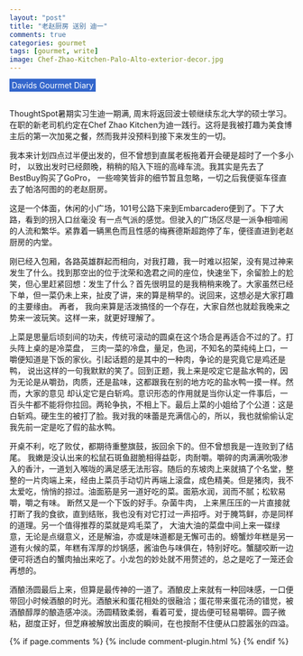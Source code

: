 ```yaml
---
layout: "post"
title: "老赵厨房 送别 迪一"
comments: true
categories: gourmet
tags: [gourmet, write]
image: Chef-Zhao-Kitchen-Palo-Alto-exterior-decor.jpg
---
```

<span style="background-color:rgba(51, 102, 204,1); color:white; padding:3px 4px;">Davids Gourmet Diary</span>&nbsp;&nbsp;&nbsp;
<br/>
<br/>

ThoughtSpot暑期实习生迪一期满, 周末将返回波士顿继续东北大学的硕士学习。
在职的新老司机约定在Chef Zhao Kitchen为迪一践行。这将是我被打趣为美食博主后的第一次加冕之餐，然而我并没预料到接下来发生的一切。

我本来计划四点过半便出发的，但不曾想到直属老板拖着开会硬是超时了一个多小时，
以致出发时已经颇晚，稍稍的陷入下班的高峰车流。我其实是先去了BestBuy购买了GoPro，
一些啼笑皆非的细节暂且忽略，一切之后我便驱车径直去了帕洛阿图的的老赵厨房。

这是一个体面，休闲的小广场，101号公路下来到Embarcadero便到了。下了大路，看到的拐入口丝毫没
有一点气派的感觉。但驶入的广场区尽是一派争相喧闹的人流和繁华。紧靠着一辆黑色而且性感的梅赛德斯超跑停了车，便径直进到老赵厨房的内堂。

刚已经入包厢，各路英雄群起而相向，对我打趣，我一时难以招架，没有晃过神来发生了什么。找到那空出的位于沈荣和逸君之间的座位，快速坐下，余留脸上的尬笑，但心里赶紧回想：发生了什么？首先很明显的是我稍稍来晚了。大家虽然已经下单，但一菜仍未上来，扯皮了讲，来的算是稍早的。说回来，这想必是大家打趣的主要缘由。 再者， 我向来算是活泼搞怪的一个存在，大家自然也就趁我晚来之势来一波玩笑。这样一来，就更好理解了。

上菜是思量后顷刻间的功夫，传统可滚动的圆桌在这个场合是再适合不过的了。打头阵上桌的是冷菜盘， 三肉一菜的冷盘，量足，色润，不知名的菜纯纯上口，一嚼便知道是下饭的家伙。引起话题的是其中的一种肉，争论的是究竟它是鸡还是鸭， 说出这样的一句我默默的笑了。回到正题，我上来是咬定它是盐水鸭的，因为无论是从嚼劲，肉质，还是盐味，这都跟我在别的地方吃的盐水鸭一摸一样。然而，大家的意见
却认定它是白斩鸡。意识形态的作用就是当你认定一件事后，一百头牛都不能将你拉回。两轮争执，不相上下。最后上菜的小姐给了个公道：这是白斩鸡。硬生生的被打了脸。我对我的味蕾是充满信心的，所以，我也就偷偷认定我先前一定是吃了假的盐水鸭。

开桌不利，吃了败仗，都期待重整旗鼓，扳回余下的。但不曾想我是一连败到了结尾。 我嫩是没认出来的松鼠石斑鱼甜脆相得益彰，肉耐嚼。嚼碎的肉满满吮吸渗入的香汁，一道划入喉咙的满足感无法形容。随后的东坡肉上来就搞了个名堂，整整的一片肉端上来，经由上菜员手动切片再端上滚盘，成色精美。但是猪肉，我不太爱吃，悄悄的掠过。油面筋是另一道好吃的菜。面筋水润，润而不腻；松软易嚼，嚼之有味。 断然又是一个下饭的好手。杂菌牛肉， 上来黑压压的一片直接就打断了我的食欲，直到结账，我也没有对它打过一声招呼。对于腌笃鲜，亦是同样的道理。另一个值得推荐的菜就是鸡毛菜了， 大油大油的菜盘中间上来一碟绿意，无论是点缀意义，还是解油，亦或是味道都是无懈可击的。螃蟹炒年糕是另一道有火候的菜，年糕有浑厚的炒锅感，酱油色与味俱在，特别好吃。蟹腿咬断一边便可将透白的蟹肉抽出来吃了。小龙包的妙处就不用赘述的，总之是吃了一笼还会再想的。

酒酿汤圆最后上来，但算是最传神的一道了。酒酿皮上来就有一种回味感，一口便带回小时候酒酿的时光。酒酿米和蛋花相处的很融洽；蛋花带来蛋花汤的错觉，被酒酿醇厚的酿造感冲淡。汤圆精致柔弱，看着可爱，提齿便可轻易嚼碎。圆子微粘，甜度正好，但芝麻被解放出面皮的瞬间，在也按耐不住便从口腔嚣张的四溢。


{% if page.comments %} 
{% include comment-plugin.html %}
{% endif %}

